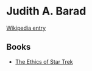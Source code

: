 # Judith A. Barad

[Wikipedia entry](https://en.wikipedia.org/wiki/Judith_A._Barad)

## Books

- [The Ethics of Star Trek](The_Ethics_of_Star_Trek.md)

